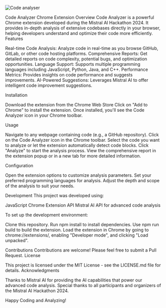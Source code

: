 

![Code analyser](https://github.com/user-attachments/assets/1bc1167a-1768-45ea-9a39-a45846854503)

Code Analyzer Chrome Extension
Overview
Code Analyzer is a powerful Chrome extension developed during the Mistral AI Hackathon 2024. It provides in-depth analysis of extensive codebases directly in your browser, helping developers understand and optimize their code more efficiently.
Features

Real-time Code Analysis: Analyze code in real-time as you browse GitHub, GitLab, or other code hosting platforms.
Comprehensive Reports: Get detailed reports on code complexity, potential bugs, and optimization opportunities.
Language Support: Supports multiple programming languages including JavaScript, Python, Java, and C++.
Performance Metrics: Provides insights on code performance and suggests improvements.
AI-Powered Suggestions: Leverages Mistral AI to offer intelligent code improvement suggestions.

Installation

Download the extension from the Chrome Web Store
Click on "Add to Chrome" to install the extension.
Once installed, you'll see the Code Analyzer icon in your Chrome toolbar.

Usage

Navigate to any webpage containing code (e.g., a GitHub repository).
Click on the Code Analyzer icon in the Chrome toolbar.
Select the code you want to analyze or let the extension automatically detect code blocks.
Click "Analyze" to start the analysis process.
View the comprehensive report in the extension popup or in a new tab for more detailed information.

Configuration

Open the extension options to customize analysis parameters.
Set your preferred programming languages for analysis.
Adjust the depth and scope of the analysis to suit your needs.

Development
This project was developed using:

JavaScript
Chrome Extension API
Mistral AI API for advanced code analysis

To set up the development environment:

Clone this repository.
Run npm install to install dependencies.
Use npm run build to build the extension.
Load the extension in Chrome by going to chrome://extensions/, enabling "Developer mode", and clicking "Load unpacked".

Contributions
Contributions are welcome! Please feel free to submit a Pull Request.
License

This project is licensed under the MIT License - see the LICENSE.md file for details.
Acknowledgments

Thanks to Mistral AI for providing the AI capabilities that power our advanced code analysis.
Special thanks to all participants and organizers of the Mistral AI Hackathon 2024.


Happy Coding and Analyzing!
